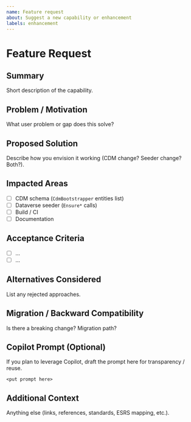 ```yaml
---
name: Feature request
about: Suggest a new capability or enhancement
labels: enhancement
---
```


# Feature Request

## Summary

Short description of the capability.

## Problem / Motivation

What user problem or gap does this solve?

## Proposed Solution

Describe how you envision it working (CDM change? Seeder change? Both?).

## Impacted Areas

- [ ] CDM schema (`CdmBootstrapper` entities list)
- [ ] Dataverse seeder (`Ensure*` calls)
- [ ] Build / CI
- [ ] Documentation

## Acceptance Criteria

- [ ] ...
- [ ] ...

## Alternatives Considered

List any rejected approaches.

## Migration / Backward Compatibility

Is there a breaking change? Migration path?

## Copilot Prompt (Optional)

If you plan to leverage Copilot, draft the prompt here for transparency / reuse.

```text
<put prompt here>
```

## Additional Context

Anything else (links, references, standards, ESRS mapping, etc.).
